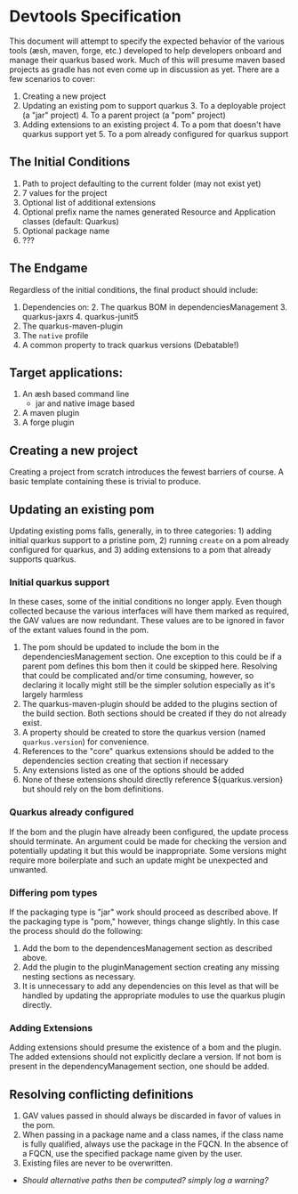 # Devtools Specification

This document will attempt to specify the expected behavior of the various tools (æsh, maven, forge, etc.) developed to help developers onboard and manage their quarkus based work.  Much of this will presume maven based projects as gradle has not even come up in discussion as yet.  There are a few scenarios to cover:

1. Creating a new project
2. Updating an existing pom to support quarkus
    3. To a deployable project (a "jar" project)
    4. To a parent project (a "pom" project)
3. Adding extensions to an existing project
    4. To a pom that doesn't have quarkus support yet
    5. To a pom already configured for quarkus support

## The Initial Conditions
1. Path to project defaulting to the current folder (may not exist yet)
2. 7 values for the project
2. Optional list of additional extensions
3. Optional prefix name the names generated Resource and Application classes (default: Quarkus)
4. Optional package name
3. ???

## The Endgame
Regardless of the initial conditions, the final product should include:

1.  Dependencies on:
    2. The quarkus BOM in dependenciesManagement
    3. quarkus-jaxrs
    4. quarkus-junit5
5. The quarkus-maven-plugin
5. The `native` profile
6. A common property to track quarkus versions  (Debatable!)

## Target applications:

1. An æsh based command line
   * jar and native image based
1. A maven plugin
2. A forge plugin

## Creating a new project
Creating a project from scratch introduces the fewest barriers of course.  A basic template containing these is trivial to produce.  

## Updating an existing pom
Updating existing poms falls, generally, in to three categories:  1) adding initial quarkus support to a pristine pom, 2) running `create` on a pom already configured for quarkus, and 3) adding extensions to a pom that already supports quarkus.

### Initial quarkus support
In these cases, some of the initial conditions no longer apply.  Even though collected because the various interfaces will have them marked as required, the GAV values are now redundant.  These values are to be ignored in favor of the extant values found in the pom.

1. The pom should be updated to include the bom in the dependenciesManagement section.  One exception to this could be if a parent pom defines this bom then it could be skipped here.  Resolving that could be complicated and/or time consuming, however, so declaring it locally might still be the simpler solution especially as it's largely harmless
1. The quarkus-maven-plugin should be added to the plugins section of the build section.  Both sections should be created if they do not already exist.
1. A property should be created to store the quarkus version (named `quarkus.version`) for convenience.
1. References to the "core" quarkus extensions should be added to the dependencies section creating that section if necessary
2. Any extensions listed as one of the options should be added
3. None of these extensions should directly reference ${quarkus.version} but should rely on the bom definitions.

### Quarkus already configured
If the bom and the plugin have already been configured, the update process should terminate.  An argument could be made for checking the version and potentially updating it but this would be inappropriate.  Some versions might require more boilerplate and such an update might be unexpected and unwanted.

### Differing pom types
If the packaging type is "jar" work should proceed as described above.  If the packaging type is "pom," however, things change slightly.  In this case the process should do the following:

1. Add the bom to the dependencesManagement section as described above.
2. Add the plugin to the pluginManagement section creating any missing nesting sections as necessary.
3. It is unnecessary to add any dependencies on this level as that will be handled by updating the appropriate modules to use the quarkus plugin directly.

### Adding Extensions
Adding extensions should presume the existence of a bom and the plugin.  The added extensions should not explicitly declare a version.  If not bom is present in the dependencyManagement section, one should be added.

## Resolving conflicting definitions

1. GAV values passed in should always be discarded in favor of values in the pom.
2. When passing in a package name and a class names, if the class name is fully qualified, always use the package in the FQCN.  In the absence of a FQCN, use the specified package name given by the user.
3. Existing files are never to be overwritten. 
  * _Should alternative paths then be computed? simply log a warning?_
